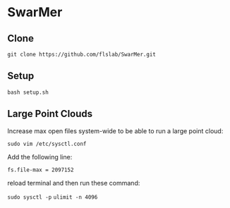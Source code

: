 # SwarMer

## Clone
``git clone https://github.com/flslab/SwarMer.git``

## Setup

``bash setup.sh``

## Large Point Clouds
Increase max open files system-wide to be able to run a large point cloud:

``sudo vim /etc/sysctl.conf``

Add the following line:

``fs.file-max = 2097152``

reload terminal and then run these command:

``sudo sysctl -p``
``ulimit -n 4096``